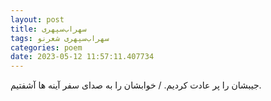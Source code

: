 ```yaml
---
layout: post
title: سهراب‌سپهری
tags: سهراب‌سپهری شعر‌نو
categories: poem
date: 2023-05-12 11:57:11.407734
---
```


جیبشان را پر عادت کردیم. / خوابشان را به صدای سفر آینه ها آشفتیم.